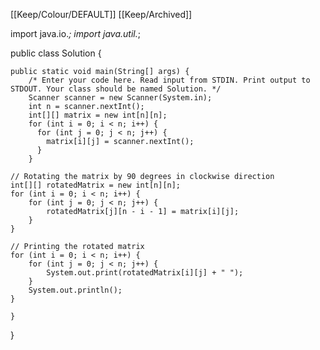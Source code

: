 [[Keep/Colour/DEFAULT]] [[Keep/Archived]] 


import java.io.*;
import java.util.*;

public class Solution {

    public static void main(String[] args) {
        /* Enter your code here. Read input from STDIN. Print output to STDOUT. Your class should be named Solution. */
        Scanner scanner = new Scanner(System.in);
        int n = scanner.nextInt();
        int[][] matrix = new int[n][n];
        for (int i = 0; i < n; i++) {
          for (int j = 0; j < n; j++) {
            matrix[i][j] = scanner.nextInt();
          }
        }

    // Rotating the matrix by 90 degrees in clockwise direction
    int[][] rotatedMatrix = new int[n][n];
    for (int i = 0; i < n; i++) {
        for (int j = 0; j < n; j++) {
            rotatedMatrix[j][n - i - 1] = matrix[i][j];
        }
    }

    // Printing the rotated matrix
    for (int i = 0; i < n; i++) {
        for (int j = 0; j < n; j++) {
            System.out.print(rotatedMatrix[i][j] + " ");
        }
        System.out.println();
    }

    }
}
